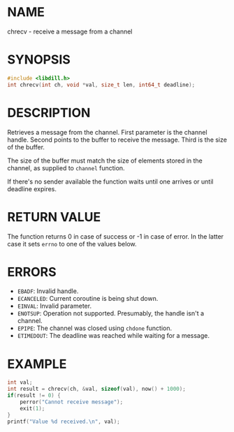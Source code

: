 # NAME

chrecv - receive a message from a channel

# SYNOPSIS

```c
#include <libdill.h>
int chrecv(int ch, void *val, size_t len, int64_t deadline);
```

# DESCRIPTION

Retrieves a message from the channel. First parameter is the channel handle. Second points to the buffer to receive the message. Third is the size of the buffer.

The size of the buffer must match the size of elements stored in the channel, as supplied to `channel` function.

If there's no sender available the function waits until one arrives or until deadline expires.

# RETURN VALUE

The function returns 0 in case of success or -1 in case of error. In the latter case it sets `errno` to one of the values below.

# ERRORS

* `EBADF`: Invalid handle.
* `ECANCELED`: Current coroutine is being shut down.
* `EINVAL`: Invalid parameter.
* `ENOTSUP`: Operation not supported. Presumably, the handle isn't a channel.
* `EPIPE`: The channel was closed using `chdone` function.
* `ETIMEDOUT`: The deadline was reached while waiting for a message.

# EXAMPLE

```c
int val;
int result = chrecv(ch, &val, sizeof(val), now() + 1000);
if(result != 0) {
    perror("Cannot receive message");
    exit(1);
}
printf("Value %d received.\n", val);
```


